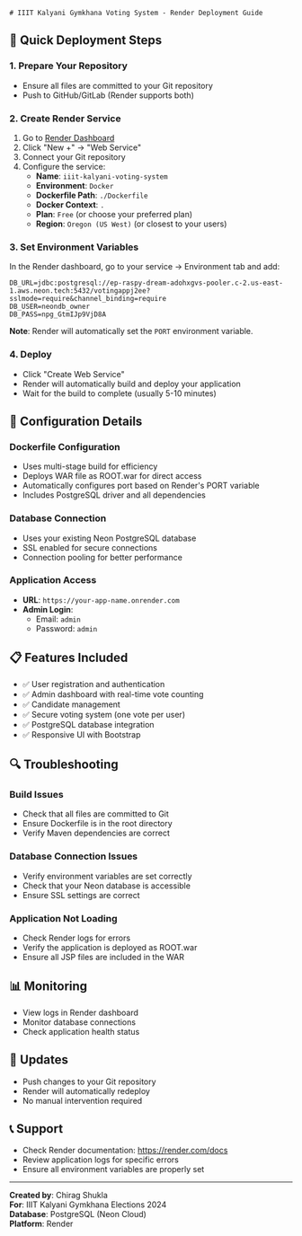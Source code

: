     # IIIT Kalyani Gymkhana Voting System - Render Deployment Guide

## 🚀 Quick Deployment Steps

### 1. Prepare Your Repository
- Ensure all files are committed to your Git repository
- Push to GitHub/GitLab (Render supports both)

### 2. Create Render Service
1. Go to [Render Dashboard](https://dashboard.render.com)
2. Click "New +" → "Web Service"
3. Connect your Git repository
4. Configure the service:
   - **Name**: `iiit-kalyani-voting-system`
   - **Environment**: `Docker`
   - **Dockerfile Path**: `./Dockerfile`
   - **Docker Context**: `.`
   - **Plan**: `Free` (or choose your preferred plan)
   - **Region**: `Oregon (US West)` (or closest to your users)

### 3. Set Environment Variables
In the Render dashboard, go to your service → Environment tab and add:

```
DB_URL=jdbc:postgresql://ep-raspy-dream-adohxgvs-pooler.c-2.us-east-1.aws.neon.tech:5432/votingappj2ee?sslmode=require&channel_binding=require
DB_USER=neondb_owner
DB_PASS=npg_GtmIJp9VjD8A
```

**Note**: Render will automatically set the `PORT` environment variable.

### 4. Deploy
- Click "Create Web Service"
- Render will automatically build and deploy your application
- Wait for the build to complete (usually 5-10 minutes)

## 🔧 Configuration Details

### Dockerfile Configuration
- Uses multi-stage build for efficiency
- Deploys WAR file as ROOT.war for direct access
- Automatically configures port based on Render's PORT variable
- Includes PostgreSQL driver and all dependencies

### Database Connection
- Uses your existing Neon PostgreSQL database
- SSL enabled for secure connections
- Connection pooling for better performance

### Application Access
- **URL**: `https://your-app-name.onrender.com`
- **Admin Login**: 
  - Email: `admin`
  - Password: `admin`

## 📋 Features Included
- ✅ User registration and authentication
- ✅ Admin dashboard with real-time vote counting
- ✅ Candidate management
- ✅ Secure voting system (one vote per user)
- ✅ PostgreSQL database integration
- ✅ Responsive UI with Bootstrap

## 🔍 Troubleshooting

### Build Issues
- Check that all files are committed to Git
- Ensure Dockerfile is in the root directory
- Verify Maven dependencies are correct

### Database Connection Issues
- Verify environment variables are set correctly
- Check that your Neon database is accessible
- Ensure SSL settings are correct

### Application Not Loading
- Check Render logs for errors
- Verify the application is deployed as ROOT.war
- Ensure all JSP files are included in the WAR

## 📊 Monitoring
- View logs in Render dashboard
- Monitor database connections
- Check application health status

## 🔄 Updates
- Push changes to your Git repository
- Render will automatically redeploy
- No manual intervention required

## 📞 Support
- Check Render documentation: https://render.com/docs
- Review application logs for specific errors
- Ensure all environment variables are properly set

---
**Created by**: Chirag Shukla  
**For**: IIIT Kalyani Gymkhana Elections 2024  
**Database**: PostgreSQL (Neon Cloud)  
**Platform**: Render
